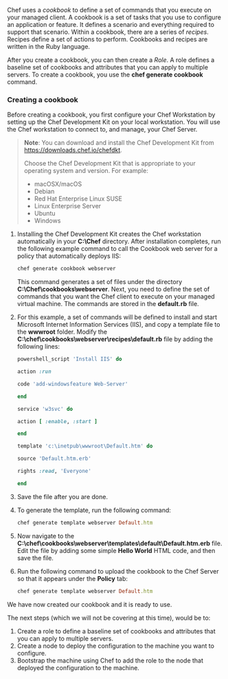 
Chef uses a *cookbook* to define a set of commands that you execute on your managed client. A cookbook is a set of tasks that you use to configure an application or feature. It defines a scenario and everything required to support that scenario. Within a cookbook, there are a series of *recipes*. Recipes define a set of actions to perform. Cookbooks and recipes are written in the Ruby language.

After you create a cookbook, you can then create a  *Role*. A role defines a baseline set of cookbooks and attributes that you can apply to multiple servers. To create a cookbook, you use the **chef generate cookbook** command.

### Creating a cookbook

Before creating a cookbook, you first configure your Chef Workstation by setting up the Chef Development Kit on your local workstation. You will use the Chef workstation to connect to, and manage, your Chef Server.

> **Note**: You can download and install the Chef Development Kit from <a href="https://downloads.chef.io/chefdk" target="_blank"><span style="color: #0066cc;" color="#0066cc">https://downloads.chef.io/chefdkt</span></a>.
>
> Choose the Chef Development Kit that is appropriate to your operating system and version. For example:
>
> - macOSX/macOS
> - Debian
> - Red Hat Enterprise Linux SUSE
> - Linux Enterprise Server
> - Ubuntu
> - Windows

1. Installing the Chef Development Kit creates the Chef workstation automatically in your **C:\Chef** directory. After installation completes, run the following example command to call the Cookbook web server for a policy that automatically deploys IIS:

    ```ruby
    chef generate cookbook webserver
    ```

    This command generates a set of files under the directory **C:\Chef\cookbooks\webserver**. Next, you need to define the set of commands that you want the Chef client to execute on your managed virtual machine. The commands are stored in the **default.rb** file.

2. For this example, a set of commands will be defined to install and start Microsoft Internet Information Services (IIS), and copy a template file to the **wwwroot** folder. Modify the **C:\chef\cookbooks\webserver\recipes\default.rb** file by adding the following lines:

    ```ruby
    powershell_script 'Install IIS' do

    action :run

    code 'add-windowsfeature Web-Server'

    end

    service 'w3svc' do

    action [ :enable, :start ]

    end

    template 'c:\inetpub\wwwroot\Default.htm' do

    source 'Default.htm.erb'

    rights :read, 'Everyone'

    end
    ```

3. Save the file after you are done.

4. To generate the template, run the following command:

    ```ruby
    chef generate template webserver Default.htm
    ```

5. Now navigate to the **C:\chef\cookbooks\webserver\templates\default\Default.htm.erb** file. Edit the file by adding some simple **Hello World** HTML code, and then save the file.

6. Run the following command to upload the cookbook to the Chef Server so that it appears under the **Policy** tab:

    ```ruby
    chef generate template webserver Default.htm
    ```

We have now created our cookbook and it is ready to use.

The next steps (which we will not be covering at this time), would be to:

1. Create a role to define a baseline set of cookbooks and attributes that you can apply to multiple servers.
2. Create a node to deploy the configuration to the machine you want to configure.
3. Bootstrap the machine using Chef to add the role to the node that deployed the configuration to the machine.

